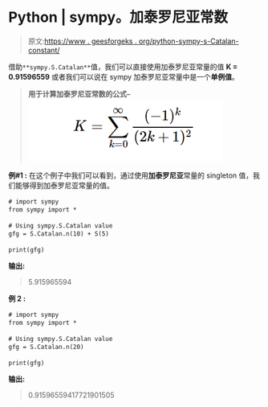 # Python | sympy。加泰罗尼亚常数

> 原文:[https://www . geesforgeks . org/python-sympy-s-Catalan-constant/](https://www.geeksforgeeks.org/python-sympy-s-catalan-constant/)

借助`**sympy.S.Catalan**`值，我们可以直接使用加泰罗尼亚常量的值 **K = 0.91596559** 或者我们可以说在 sympy 加泰罗尼亚常量中是一个**单例值**。

> **用于计算加泰罗尼亚常数的公式–**
> ![](img/e12c7d007078f89725b135d9e9a626d9.png)

**例#1 :**
在这个例子中我们可以看到，通过使用**加泰罗尼亚**常量的 singleton 值，我们能够得到加泰罗尼亚常量的值。

```
# import sympy
from sympy import *

# Using sympy.S.Catalan value
gfg = S.Catalan.n(10) + S(5)

print(gfg)
```

**输出:**

> 5.915965594

**例 2 :**

```
# import sympy
from sympy import *

# Using sympy.S.Catalan value
gfg = S.Catalan.n(20)

print(gfg)
```

**输出:**

> 0.91596559417721901505